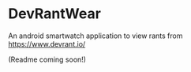 # DevRantWear
An android smartwatch application to view rants from https://www.devrant.io/

(Readme coming soon!)
